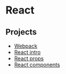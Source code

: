 # React

## Projects
* [Webpack](./0x00-Webpack/)
* [React intro](./0x01-react_intro/)
* [React props](./0x02-react_props/)
* [React components](./0x03-React_component/)
